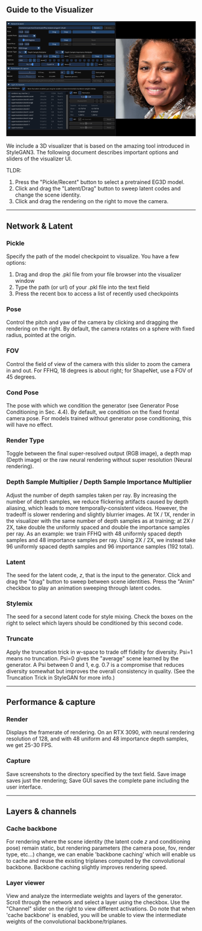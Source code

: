 ## Guide to the Visualizer

![Visualizer](visualizer.png)

We include a 3D visualizer that is based on the amazing tool introduced in StyleGAN3. The following document describes important options and sliders of the visualizer UI.

TLDR:
1. Press the "Pickle/Recent" button to select a pretrained EG3D model.
2. Click and drag the "Latent/Drag" button to sweep latent codes and change the scene identity.
3. Click and drag the rendering on the right to move the camera.

---

## Network & Latent

### Pickle
Specify the path of the model checkpoint to visualize. You have a few options:
1. Drag and drop the .pkl file from your file browser into the visualizer window
1. Type the path (or url) of your .pkl file into the text field
1. Press the recent box to access a list of recently used checkpoints

### Pose
Control the pitch and yaw of the camera by clicking and dragging the rendering on the right. By default, the camera rotates on a sphere with fixed radius, pointed at the origin.

### FOV
Control the field of view of the camera with this slider to zoom the camera in and out. For FFHQ, 18 degrees is about right; for ShapeNet, use a FOV of 45 degrees.

### Cond Pose
The pose with which we condition the generator (see Generator Pose Conditioning in Sec. 4.4). By default, we condition on the fixed frontal camera pose. For models trained without generator pose conditioning, this will have no effect.

### Render Type
Toggle between the final super-resolved output (RGB image), a depth map (Depth image) or the raw neural rendering without super resolution (Neural rendering).

### Depth Sample Multiplier / Depth Sample Importance Multiplier
Adjust the number of depth samples taken per ray. By increasing the number of depth samples, we reduce flickering artifacts caused by depth aliasing, which leads to more temporally-consistent videos. However, the tradeoff is slower rendering and slightly blurrier images. At 1X / 1X, render in the visualizer with the same number of depth samples as at training; at 2X / 2X, take double the uniformly spaced and double the importance samples per ray. As an example: we train FFHQ with 48 uniformly spaced depth samples and 48 importance samples per ray. Using 2X / 2X, we instead take 96 uniformly spaced depth samples and 96 importance samples (192 total).

### Latent
The seed for the latent code, *z*, that is the input to the generator. Click and drag the "drag" button to sweep between scene identities. Press the "Anim" checkbox to play an animation sweeping through latent codes.

### Stylemix
The seed for a second latent code for style mixing. Check the boxes on the right to select which layers should be conditioned by this second code.

### Truncate
Apply the truncation trick in *w*-space to trade off fidelity for diversity. Psi=1 means no truncation. Psi=0 gives the "average" scene learned by the generator. A Psi between 0 and 1, e.g. 0.7 is a compromise that reduces diversity somewhat but improves the overall consistency in quality. (See the Truncation Trick in StyleGAN for more info.)

---

## Performance & capture

### Render

Displays the framerate of rendering. On an RTX 3090, with neural rendering resolution of 128, and with 48 uniform and 48 importance depth samples, we get 25-30 FPS.

### Capture

Save screenshots to the directory specified by the text field. Save image saves just the rendering; Save GUI saves the complete pane including the user interface.

---

## Layers & channels

### Cache backbone
For rendering where the scene identity (the latent code *z* and conditioning pose) remain static, but rendering parameters (the camera pose, fov, render type, etc...) change, we can enable 'backbone caching' which will enable us to cache and reuse the existing triplanes computed by the convolutional backbone. Backbone caching slightly improves rendering speed.

### Layer viewer
View and analyze the intermediate weights and layers of the generator. Scroll through the network and select a layer using the checkbox. Use the "Channel" slider on the right to view different activations. Do note that when 'cache backbone' is enabled, you will be unable to view the intermediate weights of the convolutional backbone/triplanes.
